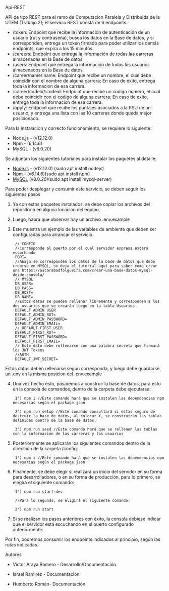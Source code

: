 Api-REST

API de tipo REST para el ramo de Computacion Paralela y Distribuida de la UTEM (Trabajo 2); El servicio REST consta de 6 endpoints:

- /token: Endpoint que recibe la información de autenticación de un usuario (rut y contraseña), busca los datos en la Base de datos, y si corresponden, entrega un token firmado para poder utilizar los demás endpoints, que expira a los 15 minutos.
- /careers: Endpoint que entrega la información de todas las carreras almacenadas en la Base de datos
- /users: Endpoint que entrega la información de todos los usuarios almacenados en la Base de datos
- /career/name/:name: Endpoint que recibe un nombre, el cual debe coincidir con el nombre de alguna carrera; En caso de exito, entrega toda la informacion de esa carrera.
- /career/codeid/:codeid: Endpoint que recibe un codigo numero, el cual debe coincidir con el codigo de alguna carrera; En caso de exito, entrega toda la informacion de esa carrera.
- /apply: Endpoint que recibe los puntajes asociados a la PSU de un usuario, y entrega una lista con las 10 carreras donde queda mejor posicionado.

Para la instalacion y correcto funcionamiento, se requiere lo siguiente:

 - Node.js - (v12.12.0)
 - Npm - (6.14.6) 
- MySQL - (v8.0.20)

Se adjuntan los siguientes tutoriales para instalar los paquetes al detalle:

 - [Node.js](https://www.hostinger.es/tutoriales/instalar-node-js-ubuntu/) - (v12.12.0) (sudo apt install nodejs)
 - [Npm](https://www.hostinger.es/tutoriales/instalar-node-js-ubuntu/) - (v6.14.6)(sudo apt install npm)
 - [MySQL](https://www.digitalocean.com/community/tutorials/como-instalar-mysql-en-ubuntu-18-04-es) (v8.0.20)(sudo apt install mysql-server)

Para poder desplegar y consumir este servicio, se deben seguir los siguientes pasos

1) Ya con estos paquetes instalados, se debe copiar los archivos del repositorio en alguna locación del equipo.

2) Luego, habrá que observar hay un archivo .env.example

3) Este muestra un ejemplo de las variables de ambiente que deben ser configuradas para arrancar el servicio.

	    // CONFIG
		//Corresponde al puerto por el cual servidor express estará escuchando
		PORT=
		//Abajo se corresponden los datos de la base de datos que debe crearse en MYSQL, se deja el tutorial aquí para saber como crear una https://oscarabadfolgueira.com/crear-una-base-datos-mysql-desde-consola/
		// MYSQL
		DB_USER=
		DB_PASS=
		DB_HOST=
		DB_NAME=
		//Estos datos se pueden rellenar libremente y corresponden a los dos usuarios que se crearán luego en la tabla Usuarios
		DEFAULT ADMIN USER
		DEFAULT_ADMIN_RUT=
		DEFAULT_ADMIN_PASSWORD=
		DEFAULT_ADMIN_EMAIL=
		// DEFAULT FIRST USER
		DEFAULT_FIRST_RUT=
		DEFAULT_FIRST_PASSWORD=
		DEFAULT_FIRST_EMAIL=
		// Este dato debe rellenarse con una palabra secreta que firmará los JWT Tokens
		//AUTH
		DEFAULT_JWT_SECRET=

Estos datos deben rellenarse según corresponda, y luego debe guardarse un .env en la misma posicion del .env.example

  

4) Una vez hecho esto, pasaremos a construir la base de datos, para esto en la consola de comandos, dentro de la carpeta debe ejecutarse:
  

		1°) npm i //Este comando hará que se instalen las dependencias npm necesarias según el package.json

		2°) npm run setup //Este comando consultará si estas seguro de destruir la base de datos, al colocar Y, se construirán las tablas definidas dentro de la base de datos.

		3°) npm run seed //Este comando hará que se rellenen las tablas con la información de las carreras y los usuarios

5) Posteriormente se aplicarán los siguientes comandos dentro de la dirección de la carpeta /config:

		1°) npm i //Este comando hará que se instalen las dependencias npm necesarias según el package.json

6) Finalmente, se debe elegir si realizará un inicio del servidor en su forma para desarrolladores, o en su forma de producción, para lo primero, se elegirá el siguiente comando:

		1°) npm run start-dev

		//Para lo segundo, se eligirá el siguiente comando:

		2°) npm run start

7) Si se realizan los pasos anteriores con éxito, la consola debiese indicar que el servidor está escuchando en el puerto configurado anteriormente.

Por fin, podremos consumir los endpoints indicados al principio, según las rutas indicadas.


Autores
- Victor Araya Romero - Desarrollo/Documentación

- Israel Ramirez - Documentación

- Humberto Román- Documentación
